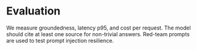 # Evaluation
We measure groundedness, latency p95, and cost per request. The model should cite at least one source for non-trivial answers. Red-team prompts are used to test prompt injection resilience.
